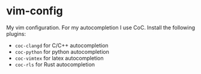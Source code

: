 # vim-config
My vim configuration.
For my autocompletion I use CoC.
Install the following plugins:
- `coc-clangd` for C/C++ autocompletion
- `coc-python` for python autocompletion
- `coc-vimtex` for latex autocompletion
- `coc-rls` for Rust autocompletion
